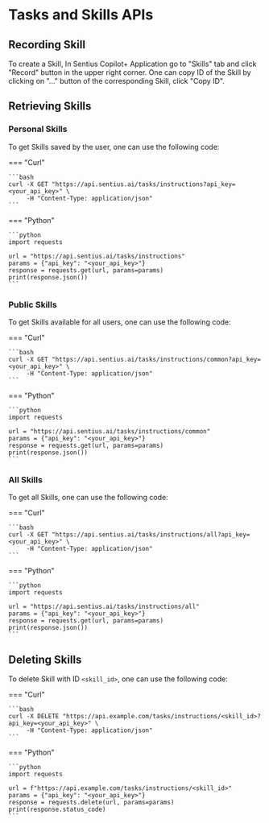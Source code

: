# Tasks and Skills APIs

## Recording Skill

To create a Skill, In Sentius Copilot+ Application go to "Skills" tab and click "Record" button in the upper right corner.
One can copy ID of the Skill by clicking on "..." button of the corresponding Skill, click "Copy ID".

## Retrieving Skills

### Personal Skills

To get Skills saved by the user, one can use the following code: 

=== "Curl"

    ```bash
    curl -X GET "https://api.sentius.ai/tasks/instructions?api_key=<your_api_key>" \
         -H "Content-Type: application/json"
    ```

=== "Python"

    ```python
    import requests
    
    url = "https://api.sentius.ai/tasks/instructions"
    params = {"api_key": "<your_api_key>"}
    response = requests.get(url, params=params)
    print(response.json())
    ```

### Public Skills

To get Skills available for all users, one can use the following code: 

=== "Curl"

    ```bash
    curl -X GET "https://api.sentius.ai/tasks/instructions/common?api_key=<your_api_key>" \
         -H "Content-Type: application/json"
    ```

=== "Python"

    ```python
    import requests
    
    url = "https://api.sentius.ai/tasks/instructions/common"
    params = {"api_key": "<your_api_key>"}
    response = requests.get(url, params=params)
    print(response.json())
    ```

### All Skills

To get all Skills, one can use the following code: 

=== "Curl"

    ```bash
    curl -X GET "https://api.sentius.ai/tasks/instructions/all?api_key=<your_api_key>" \
         -H "Content-Type: application/json"
    ```

=== "Python"

    ```python
    import requests
    
    url = "https://api.sentius.ai/tasks/instructions/all"
    params = {"api_key": "<your_api_key>"}
    response = requests.get(url, params=params)
    print(response.json())
    ```


## Deleting Skills

To delete Skill with ID `<skill_id>`, one can use the following code: 

=== "Curl"

    ```bash
    curl -X DELETE "https://api.example.com/tasks/instructions/<skill_id>?api_key=<your_api_key>" \
         -H "Content-Type: application/json"
    ```

=== "Python"

    ```python
    import requests
    
    url = f"https://api.example.com/tasks/instructions/<skill_id>"
    params = {"api_key": "<your_api_key>"}
    response = requests.delete(url, params=params)
    print(response.status_code)
    ```
